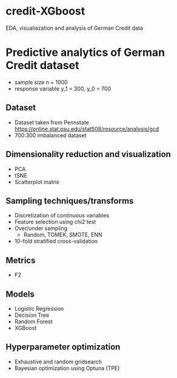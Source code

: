 # credit-XGboost
EDA, visualiazation and analysis of German Credit data


# Predictive analytics of German Credit dataset 
- sample size n = 1000
- response variable y_1 = 300, y_0 = 700

## Dataset 

- Dataset taken from Pennstate https://online.stat.psu.edu/stat508/resource/analysis/gcd
- 700:300 imbalanced dataset 


## Dimensionality reduction and visualization
- PCA
- tSNE
- Scatterplot matrix

## Sampling techniques/transforms
- Discretization of continuous variables  
- Feature selection using chi2 test
- Over/under sampling 
  - Random, TOMEK, SMOTE, ENN
- 10-fold stratified cross-validation 

## Metrics
- F2

## Models 
- Logistic Regression
- Decision Tree
- Random Forest
- XGBoost 

## Hyperparameter optimization
- Exhaustive and random gridsearch
- Bayesian optimization using Optuna (TPE)


